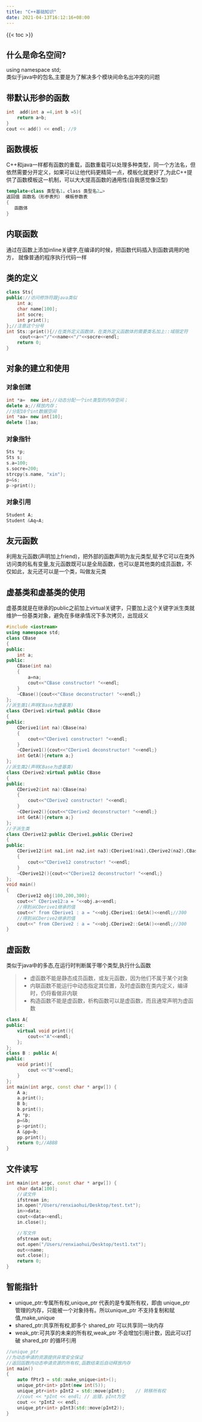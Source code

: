 ```yaml
---
title: "C++基础知识"
date: 2021-04-13T16:12:16+08:00
---
```

{{< toc >}}

## 什么是命名空间?
using namespace std;  
类似于java中的包名,主要是为了解决多个模块间命名出冲突的问题

## 带默认形参的函数
```c++
int  add(int a =4,int b =5){
    return a+b;
}
cout << add() << endl; //9
```

## 函数模板
C++和java一样都有函数的重载，函数重载可以处理多种类型，同一个方法名，但依然需要分开定义，如果可以让他代码更精简一点，模板化就更好了,为此C++提供了函数模板这一机制，可以大大提高函数的通用性(自我感觉像泛型)
```c++
template<class 类型名1，class 类型名2…>
返回值 函数名（形参表列） 模板参数表
{
   函数体
}
```

## 内联函数
通过在函数上添加inline关键字,在编译的时候，把函数代码插入到函数调用的地方， 就像普通的程序执行代码一样

## 类的定义
```c++
class Sts{
public://访问修饰符跟java类似
    int a;
    char name[100];
    int socre;
    int print();
};//注意这个分号
int Sts::print(){//在类外定义函数体，在类外定义函数体的需要类名加上::域限定符
     cout<<a<<"/"<<name<<"/"<<socre<<endl;
    return 0;
}
```

## 对象的建立和使用
### 对象创建
```c++
int *a=  new int;//动态分配一个int类型的内存空间；
delete a;//释放内存；    
//分配10个int数据空间
int *aa= new int[10];
delete []aa;
```
### 对象指针
```c++
Sts *p;
Sts s;    
s.a=100;
s.socre=200;
strcpy(s.name, "xin");    
p=&s;
p->print();
```
### 对象引用
```c++
Student A;
Student &Aq=A;
```

## 友元函数
利用友元函数(声明加上friend)，把外部的函数声明为友元类型,赋予它可以在类外访问类的私有变量,友元函数既可以是全局函数，也可以是其他类的成员函数，不仅如此，友元还可以是一个类，叫做友元类

## 虚基类和虚基类的使用
虚基类就是在继承的public之前加上virtual关键字，只要加上这个关键字派生类就维护一份基类对象，避免在多继承情况下多次拷贝，出现歧义
```c++
#include <iostream>
using namespace std;
class CBase
{
public:
	int a;
public:
	CBase(int na)
	{
		a=na;
		cout<<"CBase constructor! "<<endl;
	}
	~CBase(){cout<<"CBase deconstructor! "<<endl;}
};
//派生类1(声明CBase为虚基类)
class CDerive1:virtual public CBase
{
public:
	CDerive1(int na):CBase(na)
    {
		cout<<"CDerive1 constructor! "<<endl;
	}
	~CDerive1(){cout<<"CDerive1 deconstructor! "<<endl;}
	int GetA(){return a;}
};
//派生类2(声明CBase为虚基类)
class CDerive2:virtual public CBase
{
public:
	CDerive2(int na):CBase(na)
	{
		cout<<"CDerive2 constructor! "<<endl;
	}
	~CDerive2(){cout<<"CDerive2 deconstructor! "<<endl;}
	int GetA(){return a;}
};
//子派生类
class CDerive12:public CDerive1,public CDerive2
{
public:
	CDerive12(int na1,int na2,int na3):CDerive1(na1),CDerive2(na2),CBase(na3)
	{
		cout<<"CDerive12 constructor! "<<endl;
	}
	~CDerive12(){cout<<"CDerive12 deconstructor! "<<endl;}
};
void main()
{
	CDerive12 obj(100,200,300);
	cout<<" CDerive12:a = "<<obj.a<<endl;
	//得到从CDerive1继承的值
	cout<<" from CDerive1 : a = "<<obj.CDerive1::GetA()<<endl;//300
	//得到从CDerive2继承的值
	cout<<" from CDerive2 : a = "<<obj.CDerive2::GetA()<<endl;//300
}
```

## 虚函数
类似于java中的多态,在运行时判断属于哪个类型,执行什么函数
>- 虚函数不能是静态成员函数，或友元函数，因为他们不属于某个对象
>- 内联函数不能运行中动态指定其位置，及时虚函数在类内定义，编译时，仍将看做非内联
>- 构造函数不能是虚函数，析构函数可以是虚函数，而且通常声明为虚函数
```c++
class A{
public:
    virtual void print(){
        cout<<"A"<<endl;
    };
};
class B : public A{
public:
    void print(){
        cout <<"B"<<endl;
    }
};
int main(int argc, const char * argv[]) {
    A a;
    a.print();
    B b;
    b.print();
    A *p;
    p=&b;
    p->print();
    A &pp=b;
    pp.print();
    return 0;//ABBB
}
```

## 文件读写
```c++
int main(int argc, const char * argv[]) {
    char data[100];
    //读文件
    ifstream in;
    in.open("/Users/renxiaohui/Desktop/test.txt");
    in>>data;
    cout<<data<<endl;
    in.close();

    //写文件
    ofstream out;
    out.open("/Users/renxiaohui/Desktop/test1.txt");
    out<<name;
    out.close();
    return 0;
}
```

## 智能指针
* unique_ptr:专属所有权,unique_ptr 代表的是专属所有权，即由 unique_ptr 管理的内存，只能被一个对象持有。所以unique_ptr 不支持复制和赋值,make_unique
* shared_ptr:共享所有权,即多个 shared_ptr 可以共享同一块内存
* weak_ptr:可共享的未来的所有权,weak_ptr 不会增加引用计数，因此可以打破 shared_ptr 的循环引用
```c++
//unique_ptr
//为动态申请的资源提供异常安全保证
//返回函数内动态申请资源的所有权,函数结束后自动释放内存
int main() 
{
    auto fPtr3 = std::make_unique<int>();
    unique_ptr<int> pInt(new int(5));
    unique_ptr<int> pInt2 = std::move(pInt);    // 转移所有权
    //cout << *pInt << endl; // 出错，pInt为空
    cout << *pInt2 << endl;
    unique_ptr<int> pInt3(std::move(pInt2));
}
```